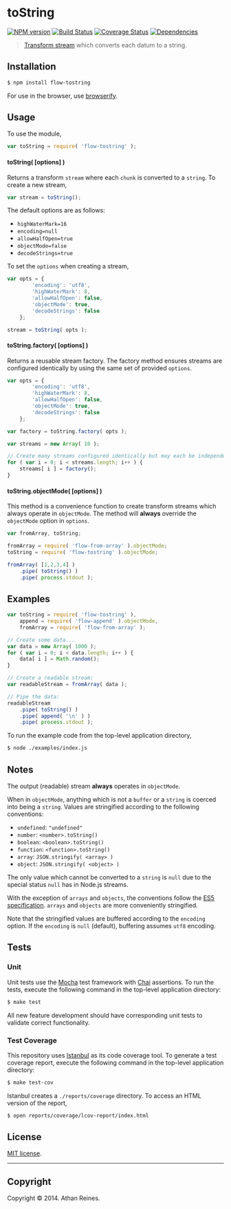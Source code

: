 toString
===
[![NPM version][npm-image]][npm-url] [![Build Status][travis-image]][travis-url] [![Coverage Status][coveralls-image]][coveralls-url] [![Dependencies][dependencies-image]][dependencies-url]

> [Transform stream](http://nodejs.org/api/stream.html#stream_class_stream_transform) which converts each datum to a string.


## Installation

``` bash
$ npm install flow-tostring
```

For use in the browser, use [browserify](https://github.com/substack/node-browserify).


## Usage

To use the module,

``` javascript
var toString = require( 'flow-tostring' );
```

#### toString( [options] )

Returns a transform `stream` where each `chunk` is converted to a `string`. To create a new stream,

``` javascript
var stream = toString();
```

The default options are as follows:
*	`highWaterMark=16`
*	`encoding=null`
*	`allowHalfOpen=true`
* 	`objectMode=false`
*	`decodeStrings=true`

To set the `options` when creating a stream,

``` javascript
var opts = {
		'encoding': 'utf8',
		'highWaterMark': 8,
		'allowHalfOpen': false,
		'objectMode': true,
		'decodeStrings': false
	};

stream = toString( opts );
```


#### toString.factory( [options] )

Returns a reusable stream factory. The factory method ensures streams are configured identically by using the same set of provided `options`.

``` javascript
var opts = {
		'encoding': 'utf8',
		'highWaterMark': 8,
		'allowHalfOpen': false,
		'objectMode': true,
		'decodeStrings': false
	};

var factory = toString.factory( opts );

var streams = new Array( 10 );

// Create many streams configured identically but may each be independently written to...
for ( var i = 0; i < streams.length; i++ ) {
	streams[ i ] = factory();
}
```


#### toString.objectMode( [options] )

This method is a convenience function to create transform streams which always operate in `objectMode`. The method will __always__ override the `objectMode` option in `options`.

``` javascript
var fromArray, toString;

fromArray = require( 'flow-from-array' ).objectMode;
toString = require( 'flow-tostring' ).objectMode;

fromArray( [1,2,3,4] )
	.pipe( toString() )
	.pipe( process.stdout );
```



## Examples

``` javascript
var toString = require( 'flow-tostring' ),
	append = require( 'flow-append' ).objectMode,
	fromArray = require( 'flow-from-array' );

// Create some data...
var data = new Array( 1000 );
for ( var i = 0; i < data.length; i++ ) {
	data[ i ] = Math.random();
}

// Create a readable stream:
var readableStream = fromArray( data );

// Pipe the data:
readableStream
	.pipe( toString() )
	.pipe( append( '\n' ) )
	.pipe( process.stdout );
```

To run the example code from the top-level application directory,

``` bash
$ node ./examples/index.js
```


## Notes

The output (readable) stream __always__ operates in `objectMode`.

When in `objectMode`, anything which is not a `buffer` or a `string` is coerced into being a `string`. Values are stringified according to the following conventions:

*	`undefined`: `"undefined"`
*	`number`: `<number>.toString()`
*	`boolean`: `<boolean>.toString()`
*	`function`: `<function>.toString()`
*	`array`: `JSON.stringify( <array> )`
*	`object`: `JSON.stringify( <object> )`

The only value which cannot be converted to a `string` is `null` due to the special status `null` has in Node.js streams.

With the exception of `arrays` and `objects`, the conventions follow the [ES5 specification](http://es5.github.io/#x9.8). `arrays` and `objects` are more conveniently stringified.

Note that the stringified values are buffered according to the `encoding` option. If the `encoding` is `null` (default), buffering assumes `utf8` encoding. 


## Tests

### Unit

Unit tests use the [Mocha](http://mochajs.org/) test framework with [Chai](http://chaijs.com) assertions. To run the tests, execute the following command in the top-level application directory:

``` bash
$ make test
```

All new feature development should have corresponding unit tests to validate correct functionality.


### Test Coverage

This repository uses [Istanbul](https://github.com/gotwarlost/istanbul) as its code coverage tool. To generate a test coverage report, execute the following command in the top-level application directory:

``` bash
$ make test-cov
```

Istanbul creates a `./reports/coverage` directory. To access an HTML version of the report,

``` bash
$ open reports/coverage/lcov-report/index.html
```


## License

[MIT license](http://opensource.org/licenses/MIT). 


---
## Copyright

Copyright &copy; 2014. Athan Reines.


[npm-image]: http://img.shields.io/npm/v/flow-tostring.svg
[npm-url]: https://npmjs.org/package/flow-tostring

[travis-image]: http://img.shields.io/travis/flow-io/tostring-node/master.svg
[travis-url]: https://travis-ci.org/flow-io/tostring-node

[coveralls-image]: https://img.shields.io/coveralls/flow-io/tostring-node/master.svg
[coveralls-url]: https://coveralls.io/r/flow-io/tostring-node?branch=master

[dependencies-image]: http://img.shields.io/david/flow-io/tostring-node.svg
[dependencies-url]: https://david-dm.org/flow-io/tostring-node

[dev-dependencies-image]: http://img.shields.io/david/dev/flow-io/tostring-node.svg
[dev-dependencies-url]: https://david-dm.org/dev/flow-io/tostring-node

[github-issues-image]: http://img.shields.io/github/issues/flow-io/tostring-node.svg
[github-issues-url]: https://github.com/flow-io/tostring-node/issues

